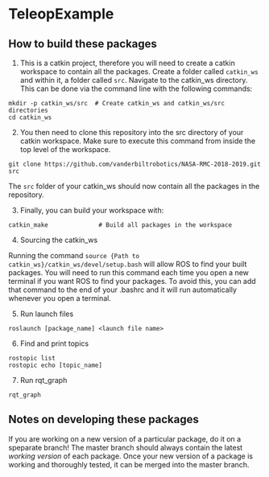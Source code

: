 # TeleopExample
## How to build these packages

1. This is a catkin project, therefore you will need to create a catkin workspace to contain all the packages. Create a folder called `catkin_ws` and within it, a folder called `src`. Navigate to the catkin_ws directory. This can be done via the command line with the following commands: 
```
mkdir -p catkin_ws/src  # Create catkin_ws and catkin_ws/src directories
cd catkin_ws
```
2. You then need to clone this repository into the src directory of your catkin workspace. Make sure to execute this command from inside the top level of the workspace.
```
git clone https://github.com/vanderbiltrobotics/NASA-RMC-2018-2019.git src
```
The `src` folder of your catkin_ws should now contain all the packages in the repository.

3. Finally, you can build your workspace with:
```
catkin_make              # Build all packages in the workspace
```
4. Sourcing the catkin_ws

Running the command `source {Path to catkin_ws}/catkin_ws/devel/setup.bash` will allow ROS to find your built packages. You will need to run this command each time you open a new terminal if you want ROS to find your packages. To avoid this, you can add that command to the end of your .bashrc and it will run automatically whenever you open a terminal.

5. Run launch files

```
roslaunch [package_name] <launch file name>
```

6. Find and print topics
```
rostopic list
rostopic echo [topic_name]
```
7. Run rqt_graph

```
rqt_graph
```

## Notes on developing these packages

If you are working on a new version of a particular package, do it on a speparate branch! The master branch should always contain the latest *working version* of each package. Once your new version of a package is working and thoroughly tested, it can be merged into the master branch.
